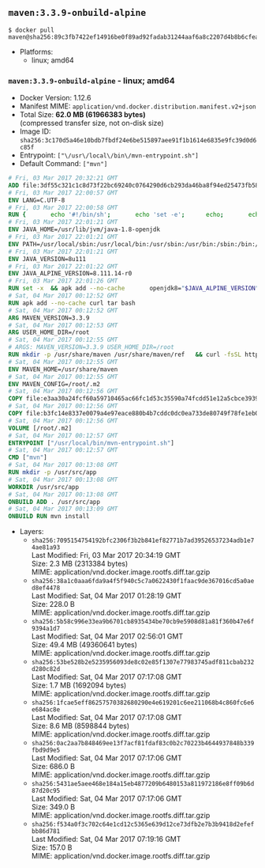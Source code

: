 ## `maven:3.3.9-onbuild-alpine`

```console
$ docker pull maven@sha256:89c3fb7422ef14916be0f89ad92fadab31244aaf6a8c2207d4b8b6cfeadee719
```

-	Platforms:
	-	linux; amd64

### `maven:3.3.9-onbuild-alpine` - linux; amd64

-	Docker Version: 1.12.6
-	Manifest MIME: `application/vnd.docker.distribution.manifest.v2+json`
-	Total Size: **62.0 MB (61966383 bytes)**  
	(compressed transfer size, not on-disk size)
-	Image ID: `sha256:3c170d5a46e10bdb7fbdf24e6be515897aee91f1b1614e6835e9fc39d0d6c85f`
-	Entrypoint: `["\/usr\/local\/bin\/mvn-entrypoint.sh"]`
-	Default Command: `["mvn"]`

```dockerfile
# Fri, 03 Mar 2017 20:32:21 GMT
ADD file:3df55c321c1c8d73f22bc69240c0764290d6cb293da46ba8f94ed25473fb5853 in / 
# Fri, 03 Mar 2017 22:00:57 GMT
ENV LANG=C.UTF-8
# Fri, 03 Mar 2017 22:00:58 GMT
RUN { 		echo '#!/bin/sh'; 		echo 'set -e'; 		echo; 		echo 'dirname "$(dirname "$(readlink -f "$(which javac || which java)")")"'; 	} > /usr/local/bin/docker-java-home 	&& chmod +x /usr/local/bin/docker-java-home
# Fri, 03 Mar 2017 22:01:21 GMT
ENV JAVA_HOME=/usr/lib/jvm/java-1.8-openjdk
# Fri, 03 Mar 2017 22:01:21 GMT
ENV PATH=/usr/local/sbin:/usr/local/bin:/usr/sbin:/usr/bin:/sbin:/bin:/usr/lib/jvm/java-1.8-openjdk/jre/bin:/usr/lib/jvm/java-1.8-openjdk/bin
# Fri, 03 Mar 2017 22:01:21 GMT
ENV JAVA_VERSION=8u111
# Fri, 03 Mar 2017 22:01:22 GMT
ENV JAVA_ALPINE_VERSION=8.111.14-r0
# Fri, 03 Mar 2017 22:01:26 GMT
RUN set -x 	&& apk add --no-cache 		openjdk8="$JAVA_ALPINE_VERSION" 	&& [ "$JAVA_HOME" = "$(docker-java-home)" ]
# Sat, 04 Mar 2017 00:12:52 GMT
RUN apk add --no-cache curl tar bash
# Sat, 04 Mar 2017 00:12:52 GMT
ARG MAVEN_VERSION=3.3.9
# Sat, 04 Mar 2017 00:12:53 GMT
ARG USER_HOME_DIR=/root
# Sat, 04 Mar 2017 00:12:55 GMT
# ARGS: MAVEN_VERSION=3.3.9 USER_HOME_DIR=/root
RUN mkdir -p /usr/share/maven /usr/share/maven/ref   && curl -fsSL http://apache.osuosl.org/maven/maven-3/$MAVEN_VERSION/binaries/apache-maven-$MAVEN_VERSION-bin.tar.gz     | tar -xzC /usr/share/maven --strip-components=1   && ln -s /usr/share/maven/bin/mvn /usr/bin/mvn
# Sat, 04 Mar 2017 00:12:55 GMT
ENV MAVEN_HOME=/usr/share/maven
# Sat, 04 Mar 2017 00:12:55 GMT
ENV MAVEN_CONFIG=/root/.m2
# Sat, 04 Mar 2017 00:12:56 GMT
COPY file:e3aa30a24fcf60a59710465ac66fc1d53c35590a74fcdd51e12a5cbce393904b in /usr/local/bin/mvn-entrypoint.sh 
# Sat, 04 Mar 2017 00:12:56 GMT
COPY file:b3fc14e8337e0079a4e97eace880b4b7cddc0dc0ea733de80749f78fe1eb089a in /usr/share/maven/ref/ 
# Sat, 04 Mar 2017 00:12:56 GMT
VOLUME [/root/.m2]
# Sat, 04 Mar 2017 00:12:57 GMT
ENTRYPOINT ["/usr/local/bin/mvn-entrypoint.sh"]
# Sat, 04 Mar 2017 00:12:57 GMT
CMD ["mvn"]
# Sat, 04 Mar 2017 00:13:08 GMT
RUN mkdir -p /usr/src/app
# Sat, 04 Mar 2017 00:13:08 GMT
WORKDIR /usr/src/app
# Sat, 04 Mar 2017 00:13:08 GMT
ONBUILD ADD . /usr/src/app
# Sat, 04 Mar 2017 00:13:09 GMT
ONBUILD RUN mvn install
```

-	Layers:
	-	`sha256:7095154754192bfc2306f3b2b841ef82771b7ad39526537234adb1e74ae81a93`  
		Last Modified: Fri, 03 Mar 2017 20:34:19 GMT  
		Size: 2.3 MB (2313384 bytes)  
		MIME: application/vnd.docker.image.rootfs.diff.tar.gzip
	-	`sha256:38a1c0aaa6fda9a4f5f940c5c7a0622430f1faac9de367016cd5a0aed8ef4478`  
		Last Modified: Sat, 04 Mar 2017 01:28:19 GMT  
		Size: 228.0 B  
		MIME: application/vnd.docker.image.rootfs.diff.tar.gzip
	-	`sha256:5b58c996e33ea9b6701cb8935434be70cb9e5908d81a81f360b47e6f9394a1d7`  
		Last Modified: Sat, 04 Mar 2017 02:56:01 GMT  
		Size: 49.4 MB (49360641 bytes)  
		MIME: application/vnd.docker.image.rootfs.diff.tar.gzip
	-	`sha256:53be528b2e5235956093de8c02e85f1307e77983745adf811cbab232d280c82d`  
		Last Modified: Sat, 04 Mar 2017 07:17:08 GMT  
		Size: 1.7 MB (1692094 bytes)  
		MIME: application/vnd.docker.image.rootfs.diff.tar.gzip
	-	`sha256:1fcae5eff86257570382680290e4e619201c6ee211068b4c860fc6e6e684ac8e`  
		Last Modified: Sat, 04 Mar 2017 07:17:08 GMT  
		Size: 8.6 MB (8598844 bytes)  
		MIME: application/vnd.docker.image.rootfs.diff.tar.gzip
	-	`sha256:0ac2aa7b848469ee13f7acf81fdaf83c0b2c70223b4644937848b339fbd9d9e5`  
		Last Modified: Sat, 04 Mar 2017 07:17:06 GMT  
		Size: 686.0 B  
		MIME: application/vnd.docker.image.rootfs.diff.tar.gzip
	-	`sha256:5431ae5aee468e184a15eb4877209b6480153a811972186e8ff09b6d87d20c95`  
		Last Modified: Sat, 04 Mar 2017 07:17:06 GMT  
		Size: 349.0 B  
		MIME: application/vnd.docker.image.rootfs.diff.tar.gzip
	-	`sha256:f534a0f3c702c64e1cd12c5365e639d12ce73dfb2e7b3b9418d2efefbb86d781`  
		Last Modified: Sat, 04 Mar 2017 07:19:16 GMT  
		Size: 157.0 B  
		MIME: application/vnd.docker.image.rootfs.diff.tar.gzip
